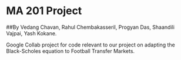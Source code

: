 
# MA 201 Project

##By Vedang Chavan, Rahul Chembakasseril, Progyan Das, Shaandili Vajpai, Yash Kokane.

Google Collab project for code relevant to our project on adapting the Black-Scholes equation to Football Transfer Markets.
